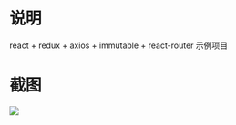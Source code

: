 # 说明
react + redux + axios + immutable + react-router 示例项目
# 截图
![](http://images.hfuusec.cn/19-1-10/21968763.jpg)